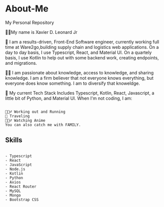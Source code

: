 # About-Me
My Personal Repository

✌🏾My name is Xavier D. Leonard Jr

🧠 I am a results-driven, Front-End Software engineer, currently working full time at Ware2go,building supply chain and logistics web applications. On a day to day basis, I use Typescript, React, and Material UI. On a quartely basis, I use Kotlin to help out with some backend work, creating endpoints, and migrations. 

✊🏾 I am passionate about knowledge, access to knowledge, and sharing knowledge. I am a firm believer that not everyone knows everything, but everyone does know something. I am to diversify that knoweldge. 

🧳 My current Tech Stack Includes Typescript, Kotlin, React, Javascript, a little bit of Python, and Material UI. 
When I'm not coding, I am:
```

🏃🏾‍♂️ Working out and Running
🛫 Traveling
🦹🏾‍♂️ Watching Anime
You can also catch me with FAMILY.
```

## Skills


```

- Typescript
- React
- JavaScript
- Node.js
- Kotlin
- Python
- Axios
- React Router
- MySQL
- Mongo
- Bootstrap CSS

```
